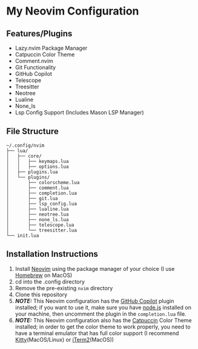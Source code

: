 # My Neovim Configuration

## Features/Plugins
- Lazy.nvim Package Manager
- Catpuccin Color Theme
- Comment.nvim
- Git Functionality
- GitHub Copilot
- Telescope
- Treesitter
- Neotree
- Lualine
- None_ls
- Lsp Config Support (Includes Mason LSP Manager)

## File Structure
```
~/.config/nvim
├── lua/
│   ├── core/
│   │   ├── keymaps.lua
│   │   ├── options.lua
│   ├── plugins.lua
│   └── plugins/
│       ├── colorscheme.lua
│       ├── comment.lua
│       ├── completion.lua
│       ├── git.lua
│       ├── lsp_config.lua
│       ├── lualine.lua
│       ├── neotree.lua
│       ├── none_ls.lua
│       ├── telescope.lua
│       └── treesitter.lua
└── init.lua
```

## Installation Instructions
1. Install [Neovim](https://neovim.io) using the package manager of your choice (I use [Homebrew](https://brew.sh) on MacOS)
2. cd into the .config directory
3. Remove the pre-existing `nvim` directory
4. Clone this repository
5. ***NOTE:*** This Neovim configuration has the [GitHub Copilot](https://github.com/github/copilot.vim) plugin installed; if you want to use it, make sure you have [node.js](https://nodejs.org/en) installed on your machine, then uncomment the plugin in the `completion.lua` file.
6. ***NOTE:*** This Neovim configuration also has the [Catpuccin](https://github.com/catppuccin/catppuccin) Color Theme installed; in order to get the color theme to work properly, you need to have a terminal emulator that has full color support (I recommend [Kitty](https://sw.kovidgoyal.net/kitty/)(MacOS/Linux) or [iTerm2](https://iterm2.com)(MacOS))
